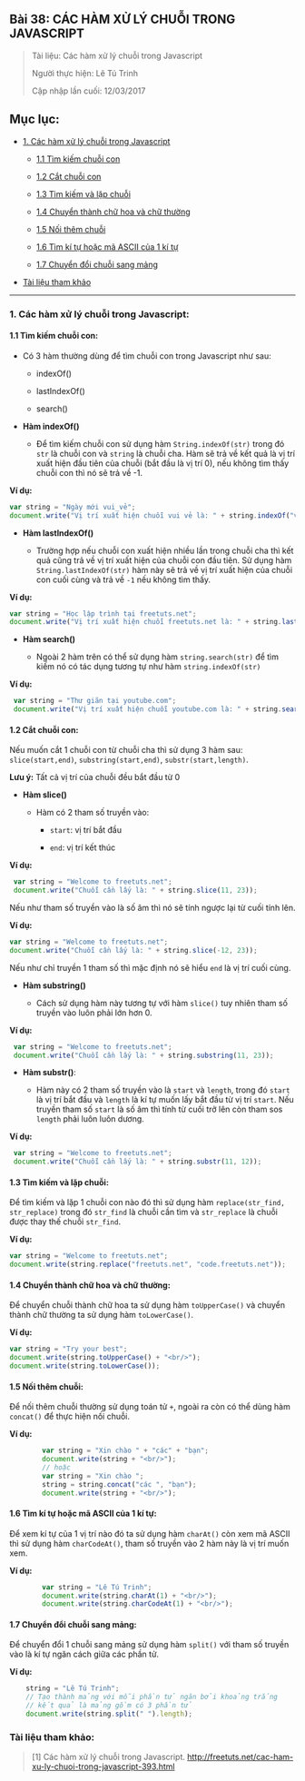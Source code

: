 ## Bài 38: CÁC HÀM XỬ LÝ CHUỖI TRONG JAVASCRIPT

> Tài liệu: Các hàm xử lý chuỗi trong Javascript
>
> Người thực hiện: Lê Tú Trinh
>
> Cập nhập lần cuối: 12/03/2017

## Mục lục:

- [1. Các hàm xử lý chuỗi trong Javascript](#1)

	- [1.1 Tìm kiếm chuỗi con](#1.1)

	- [1.2 Cắt chuỗi con](#1.2)

	- [1.3 Tìm kiếm và lặp chuỗi](#1.3)

	- [1.4 Chuyển thành chữ hoa và chữ thường](#1.4)

	- [1.5 Nối thêm chuỗi](#1.5)

	- [1.6 Tìm kí tự hoặc mã ASCII của 1 kí tự](#1.6)

	- [1.7 Chuyển đổi chuỗi sang mảng](#1.7)

- [Tài liệu tham khảo](#2)

***

<a name="1"></a>
### 1. Các hàm xử lý chuỗi trong Javascript:

<a name="1.1"></a>
#### 1.1 Tìm kiếm chuỗi con:

- Có 3 hàm thường dùng để tìm chuỗi con trong Javascript như sau:

	+ indexOf()

	+ lastIndexOf()

	+ search()

- **Hàm indexOf()**

	+ Để tìm kiếm chuỗi con sử dụng hàm `String.indexOf(str)` trong đó `str` là chuỗi con và `string` là chuỗi cha. Hàm sẽ trả về kết quả là vị trí xuất hiện đầu tiên của chuỗi (bắt đầu là vị trí 0), nếu không tìm thấy chuỗi con thì nó sẽ trả về -1.

**Ví dụ:** 

```javascript
var string = "Ngày mới vui_vẻ";
document.write("Vị trí xuất hiện chuỗi vui vẻ là: " + string.indexOf("vui_vẻ"));
```

- **Hàm lastIndexOf()**

	+ Trường hợp nếu chuỗi con xuất hiện nhiều lần trong chuỗi cha thì kết quả cũng trả về vị trí xuất hiện của chuỗi con đầu tiên. Sử dụng hàm `String.lastIndexOf(str)` hàm này sẽ trả về vị trí xuất hiện của chuỗi con cuối cùng và trả về `-1` nếu không tìm thấy. 

**Ví dụ:**

```javascript
var string = "Học lập trình tại freetuts.net";
document.write("Vị trí xuất hiện chuỗi freetuts.net là: " + string.lastIndexOf("freetuts.net"));
```

- **Hàm search()**

	+ Ngoài 2 hàm trên có thể sử dụng hàm `string.search(str)` để tìm kiếm nó có tác dụng tương tự như hàm `string.indexOf(str)`

**Ví dụ:**

```javascript
 var string = "Thư giãn tại youtube.com";
 document.write("Vị trí xuất hiện chuỗi youtube.com là: " + string.search("youtube.com"));
```

<a name="1.2"></a>
#### 1.2 Cắt chuỗi con:

Nếu muốn cắt 1 chuỗi con từ chuỗi cha thì sử dụng 3 hàm sau: `slice(start,end)`, `substring(start,end)`, `substr(start,length)`.

**Lưu ý:** Tất cả vị trí của chuỗi đều bắt đầu từ 0

- **Hàm slice()**

	+ Hàm có 2 tham số truyền vào:

		+ `start`: vị trí bắt đầu

		+ `end`: vị trí kết thúc

**Ví dụ:**

```javascript
 var string = "Welcome to freetuts.net";
 document.write("Chuỗi cần lấy là: " + string.slice(11, 23));
```

Nếu như tham số truyền vào là số âm thì nó sẽ tính ngược lại từ cuối tính lên.

**Ví dụ:**

```javascript
var string = "Welcome to freetuts.net";
document.write("Chuỗi cần lấy là: " + string.slice(-12, 23));
```

Nếu như chỉ truyền 1 tham số thì mặc định nó sẽ hiểu `end` là vị trí cuối cùng.

- **Hàm substring()**

	+ Cách sử dụng hàm này tương tự với hàm `slice()` tuy nhiên tham số truyền vào luôn phải lớn hơn 0.

**Ví dụ:**

```javascript
 var string = "Welcome to freetuts.net";
 document.write("Chuỗi cần lấy là: " + string.substring(11, 23));
```

- **Hàm substr()**: 

	+ Hàm này có 2 tham số truyền vào là `start` và `length`, trong đó `start` là vị trí bắt đầu và `length` là kí tự muốn lấy bắt đầu từ vị trí `start`. Nếu truyền tham số `start` là số âm thì tính từ cuối trở lên còn tham sos `length` phải luôn luôn dương.

**Ví dụ:**

```javascript
 var string = "Welcome to freetuts.net";
 document.write("Chuỗi cần lấy là: " + string.substr(11, 12));
```

<a name="1.3"></a>
#### 1.3 Tìm kiếm và lặp chuỗi:

Để tìm kiếm và lặp 1 chuỗi con nào đó thì sử dụng hàm `replace(str_find, str_replace)` trong đó `str_find` là chuỗi cần tìm và `str_replace` là chuỗi được thay thế chuỗi `str_find`.

**Ví dụ:**

```javascript
var string = "Welcome to freetuts.net";
document.write(string.replace("freetuts.net", "code.freetuts.net"));
```

<a name="1.4"></a>
#### 1.4 Chuyển thành chữ hoa và chữ thường:

Để chuyển chuỗi thành chữ hoa ta sử dụng hàm `toUpperCase()` và chuyển thành chữ thường ta sử dụng hàm `toLowerCase()`.

**Ví dụ:**

```javascript
var string = "Try your best";
document.write(string.toUpperCase() + "<br/>");
document.write(string.toLowerCase());
```

<a name="1.5"></a>
#### 1.5 Nối thêm chuỗi:

Để nối thêm chuỗi thường sử dụng toán tử `+`, ngoài ra còn có thể dùng hàm `concat()` để thực hiện nối chuỗi.

**Ví dụ:**

```javascript
		var string = "Xin chào " + "các" + "bạn";
        document.write(string + "<br/>");
        // hoặc
        var string = "Xin chào ";
        string = string.concat("các ", "bạn");
        document.write(string + "<br/>");
```

<a name="1.6"></a>
#### 1.6 Tìm kí tự hoặc mã ASCII của 1 kí tự:

Để xem kí tự của 1 vị trí nào đó ta sử dụng hàm `charAt()` còn xem mã ASCII thì sử dụng hàm `charCodeAt()`, tham số truyền vào 2 hàm này là vị trí muốn xem.

**Ví dụ:**

```javascript
		var string = "Lê Tú Trinh";
        document.write(string.charAt(1) + "<br/>");
        document.write(string.charCodeAt(1) + "<br/>");
```

<a name="1.7"></a>
#### 1.7 Chuyển đổi chuỗi sang mảng:

Để chuyển đổi 1 chuỗi sang mảng sử dụng hàm `split()` với tham số truyền vào là kí tự ngăn cách giữa các phần tử.

**Ví dụ:**

```javascript
	string = "Lê Tú Trinh";
    // Tạo thành mảng với mỗi phần tử ngăn bởi khoảng trắng
    // kết quả là mảng gồm có 3 phần tử
    document.write(string.split(" ").length);
```

<a name="2"></a>
### Tài liệu tham khảo:

> [1] Các hàm xử lý chuỗi trong Javascript. http://freetuts.net/cac-ham-xu-ly-chuoi-trong-javascript-393.html